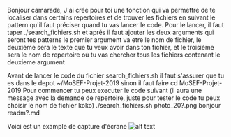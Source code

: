 Bonjour camarade,
J'ai crée pour toi une fonction qui va permettre de te localiser dans  certains repertoires et de trouver les fichiers en suivant le pattern qu'il faut préciser quand tu vas lancer le code. Pour le lancer, il faut taper  ./search_fichiers.sh et aprés il faut ajouter les deux arguments qui seront tes patterns le premier argument va etre le nom de fichier, le deuxiéme sera le texte que  tu veux avoir dans ton fichier, et le troisiéme sera le nom de repertoire où tu vas chercher tous les fichiers contenant le deuxieme argument

Avant de  lancer le code du fichier search_fichiers.sh il faut s'assurer que tu es dans le depot ~/MoSEF-Projet-2019 sinon il faut faire
cd MoSEF-Projet-2019
Pour commencer tu peux executer le code suivant (il aura une message avec la demande de repertoire, juste pour tester le code tu peux choisir le nom de fichier koko)
./search_fichiers.sh  photo_20?.png bonjour readm?.md

Voici est un example de capture d'écrane 
![alt text](https://github.com/ginkulsergei/MoSEF-Projet-2019/Screen1.png)




